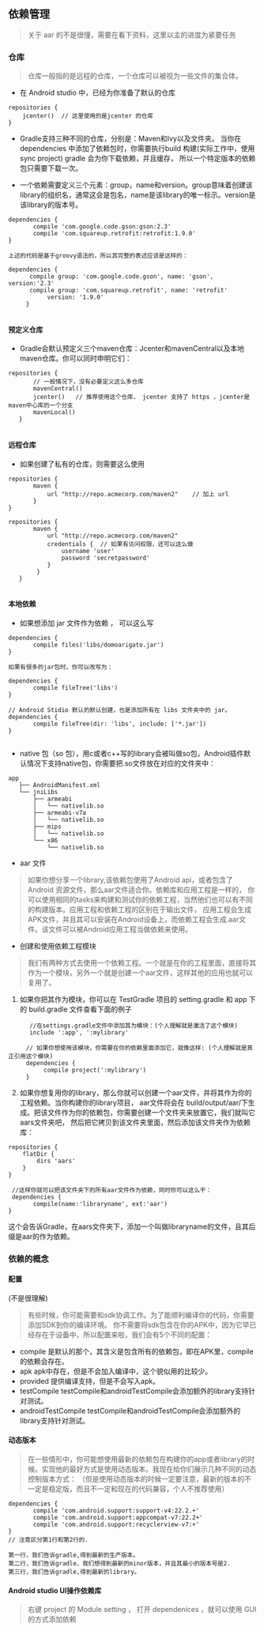 ## 依赖管理

> 关于 aar 的不是很懂，需要在看下资料，这里以主的进度为紧要任务



### 仓库
> 仓库一般指的是远程的仓库，一个仓库可以被视为一些文件的集合体。

* 在 Android studio 中，已经为你准备了默认的仓库

```
repositories {
    jcenter()  // 这里使用的是jcenter 的仓库
}
```


* Gradle支持三种不同的仓库，分别是：Maven和Ivy以及文件夹。 当你在dependencies 中添加了依赖包时，你需要执行build 构建(实际工作中，使用 sync project)
  gradle 会为你下载依赖，并且缓存， 所以一个特定版本的依赖包只需要下载一次。
  
* 一个依赖需要定义三个元素：group，name和version。group意味着创建该library的组织名，通常这会是包名，name是该library的唯一标示。version是该library的版本号。
```
dependencies {
       compile 'com.google.code.gson:gson:2.3'
       compile 'com.squareup.retrofit:retrofit:1.9.0'
}

上述的代码是基于groovy语法的，所以其完整的表述应该是这样的：

dependencies {
      compile group: 'com.google.code.gson', name: 'gson', version:'2.3'
      compile group: 'com.squareup.retrofit', name: 'retrofit'
           version: '1.9.0'
     }
     

```




#### 预定义仓库

* Gradle会默认预定义三个maven仓库：Jcenter和mavenCentral以及本地maven仓库。你可以同时申明它们：

```
repositories {
       // 一般情况下，没有必要定义这么多仓库
       mavenCentral()
       jcenter()   // 推荐使用这个仓库， jcenter 支持了 https ，jcenter是maven中心库的一个分支
       mavenLocal()
   }
   
```


#### 远程仓库

* 如果创建了私有的仓库，则需要这么使用

```
repositories {
       maven {
           url "http://repo.acmecorp.com/maven2"    // 加上 url
       }
}

repositories {
       maven {
           url "http://repo.acmecorp.com/maven2"
           credentials {  // 如果有访问权限，还可以这么做
               username 'user'
               password 'secretpassword'
           }
        } 
   }
   
```

#### 本地依赖

*  如果想添加 jar 文件作为依赖 ， 可以这么写

```
dependencies {
       compile files('libs/domoarigato.jar')
}

如果有很多的jar包时，你可以改写为：

dependencies {
       compile fileTree('libs')
}

// Android Stidio 默认的默认创建，也是添加所有在 libs 文件夹中的 jar。
dependencies {
       compile fileTree(dir: 'libs', include: ['*.jar'])
}
 
```

*  native 包（so 包），用c或者c++写的library会被叫做so包，Android插件默认情况下支持native包，你需要把.so文件放在对应的文件夹中：
                 
```
app
   ├── AndroidManifest.xml
   └── jniLibs
       ├── armeabi
       │   └── nativelib.so
       ├── armeabi-v7a
       │   └── nativelib.so
       ├── mips
       │   └── nativelib.so
       └── x86
           └── nativelib.so
```


* aar 文件
> 如果你想分享一个library,该依赖包使用了Android api，或者包含了Android 资源文件，那么aar文件适合你。依赖库和应用工程是一样的，
你可以使用相同的tasks来构建和测试你的依赖工程，当然他们也可以有不同的构建版本。应用工程和依赖工程的区别在于输出文件，
应用工程会生成APK文件，并且其可以安装在Android设备上，而依赖工程会生成.aar文件。该文件可以被Android应用工程当做依赖来使用。


* 创建和使用依赖工程模块
> 我们有两种方式去使用一个依赖工程。一个就是在你的工程里面，直接将其作为一个模块，另外一个就是创建一个aar文件，这样其他的应用也就可以复用了。

1. 如果你把其作为模块，你可以在 TestGradle 项目的  setting.gradle 和 app 下的 build.gradle 文件查看下面的例子
```
      //在settings.gradle文件中添加其为模块：(个人理解就是激活了这个模块)
      include ':app', ':mylibrary'    
```      
   
   
```
     // 如果你想使用该模块，你需要在你的依赖里面添加它，就像这样: (个人理解就是真正引用这个模块)
     dependencies {
          compile project(':mylibrary')
     }
```


2. 如果你想复用你的library，那么你就可以创建一个aar文件，并将其作为你的工程依赖。当你构建你的library项目，
aar文件将会在 build/output/aar/下生成。把该文件作为你的依赖包，你需要创建一个文件夹来放置它，我们就叫它aars文件夹吧，
然后把它拷贝到该文件夹里面，然后添加该文件夹作为依赖库：
```
repositories {
    flatDir {
        dirs 'aars' 
    }
}
```
```
 //这样你就可以把该文件夹下的所有aar文件作为依赖，同时你可以这么干：
 dependencies {
       compile(name:'libraryname', ext:'aar')
}
```
这个会告诉Gradle，在aars文件夹下，添加一个叫做libraryname的文件，且其后缀是aar的作为依赖。



### 依赖的概念

#### 配置
(不是很理解)
>有些时候，你可能需要和sdk协调工作。为了能顺利编译你的代码，你需要添加SDK到你的编译环境。
你不需要将sdk包含在你的APK中，因为它早已经存在于设备中，所以配置来啦，我们会有5个不同的配置：

* compile  是默认的那个，其含义是包含所有的依赖包，即在APK里，compile的依赖会存在。
* apk  apk中存在，但是不会加入编译中，这个貌似用的比较少。
* provided 提供编译支持，但是不会写入apk。
* testCompile testCompile和androidTestCompile会添加额外的library支持针对测试。
* androidTestCompile  testCompile和androidTestCompile会添加额外的library支持针对测试。


#### 动态版本

>在一些情形中，你可能想使用最新的依赖包在构建你的app或者library的时候。实现他的最好方式是使用动态版本。我现在给你们展示几种不同的动态控制版本方式：
（但是使用动态版本的时候一定要注意，最新的版本的不一定是稳定版，而且不一定和现在的代码兼容，个人不推荐使用）

```
dependencies {
       compile 'com.android.support:support-v4:22.2.+'
       compile 'com.android.support:appcompat-v7:22.2+'  
       compile 'com.android.support:recyclerview-v7:+'
}
// 注意区分第1行和第2行的.

第一行，我们告诉gradle,得到最新的生产版本。
第二行，我们告诉gradle，我们想得到最新的minor版本，并且其最小的版本号是2. 
第三行，我们告诉gradle,得到最新的library。

```


####  Android studio UI操作依赖库 

> 右键 project 的 Module setting ， 打开 dependenices ，就可以使用 GUI 的方式添加依赖





